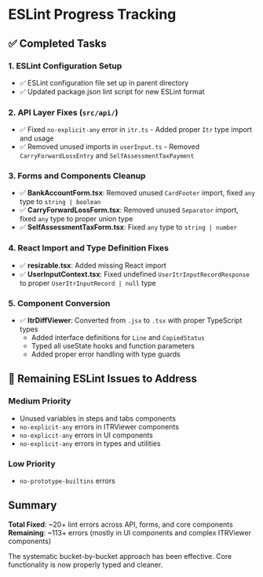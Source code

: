 # ESLint Progress Tracking

## ✅ Completed Tasks

### 1. ESLint Configuration Setup
- ✅ ESLint configuration file set up in parent directory
- ✅ Updated package.json lint script for new ESLint format

### 2. API Layer Fixes (`src/api/`)
- ✅ Fixed `no-explicit-any` error in `itr.ts` - Added proper `Itr` type import and usage
- ✅ Removed unused imports in `userInput.ts` - Removed `CarryForwardLossEntry` and `SelfAssessmentTaxPayment`

### 3. Forms and Components Cleanup
- ✅ **BankAccountForm.tsx**: Removed unused `CardFooter` import, fixed `any` type to `string | boolean`
- ✅ **CarryForwardLossForm.tsx**: Removed unused `Separator` import, fixed `any` type to proper union type
- ✅ **SelfAssessmentTaxForm.tsx**: Fixed `any` type to `string | number`

### 4. React Import and Type Definition Fixes
- ✅ **resizable.tsx**: Added missing React import
- ✅ **UserInputContext.tsx**: Fixed undefined `UserItrInputRecordResponse` to proper `UserItrInputRecord | null` type

### 5. Component Conversion
- ✅ **ItrDiffViewer**: Converted from `.jsx` to `.tsx` with proper TypeScript types
  - Added interface definitions for `Line` and `CopiedStatus`
  - Typed all useState hooks and function parameters
  - Added proper error handling with type guards

## 🔄 Remaining ESLint Issues to Address

### Medium Priority
- Unused variables in steps and tabs components
- `no-explicit-any` errors in ITRViewer components  
- `no-explicit-any` errors in UI components
- `no-explicit-any` errors in types and utilities

### Low Priority  
- `no-prototype-builtins` errors

## Summary
**Total Fixed**: ~20+ lint errors across API, forms, and core components
**Remaining**: ~113+ errors (mostly in UI components and complex ITRViewer components)

The systematic bucket-by-bucket approach has been effective. Core functionality is now properly typed and cleaner.